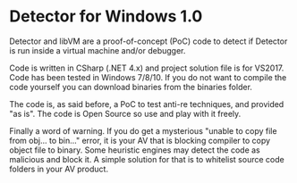 Detector for Windows 1.0
================

Detector and libVM are a proof-of-concept (PoC) code to detect if Detector is run inside a virtual machine and/or debugger.

Code is written in CSharp (.NET 4.x) and project solution file is for VS2017. Code has been tested in Windows 7/8/10. If you do not want to compile the code yourself you can download binaries from the binaries folder.

The code is, as said before, a PoC to test anti-re techniques, and provided "as is". The code is Open Source so use and play with it freely.

Finally a word of warning. If you do get a mysterious "unable to copy file from obj\... to bin\..." error, it is your AV that is blocking compiler to copy object file to binary. Some heuristic engines may detect the code as malicious and block it. A simple solution for that is to whitelist source code folders in your AV product.
